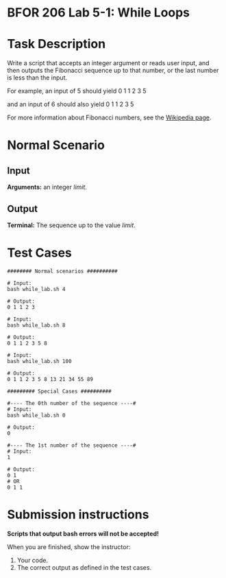 # BFOR 206 Lab 5-1: While Loops


# Task Description

Write a script that accepts an integer argument or
reads user input, and then outputs the Fibonacci
sequence up to that number, or the last number 
is less than the input.

For example, an input of 5 should yield
0 1 1 2 3 5

and an input of 6 should also yield
0 1 1 2 3 5

For more information about Fibonacci numbers,
see the
[Wikipedia page](https://en.wikipedia.org/wiki/Fibonacci_number).



# Normal Scenario

## Input
**Arguments:** an integer *limit*.


## Output
**Terminal:** The sequence up to the value *limit*.



# Test Cases

```shell
######## Normal scenarios ##########

# Input:
bash while_lab.sh 4

# Output:
0 1 1 2 3  

# Input:
bash while_lab.sh 8

# Output:
0 1 1 2 3 5 8

# Input: 
bash while_lab.sh 100

# Output:
0 1 1 2 3 5 8 13 21 34 55 89

######### Special Cases ##########

#---- The 0th number of the sequence ----#
# Input:
bash while_lab.sh 0

# Output:
0

#---- The 1st number of the sequence ----#
# Input:
1

# Output:
0 1
# OR
0 1 1

```


# Submission instructions

**Scripts that output bash errors will not be accepted!**

When you are finished, show the instructor:

1.  Your code.
2.  The correct output as defined in the
    test  cases.
